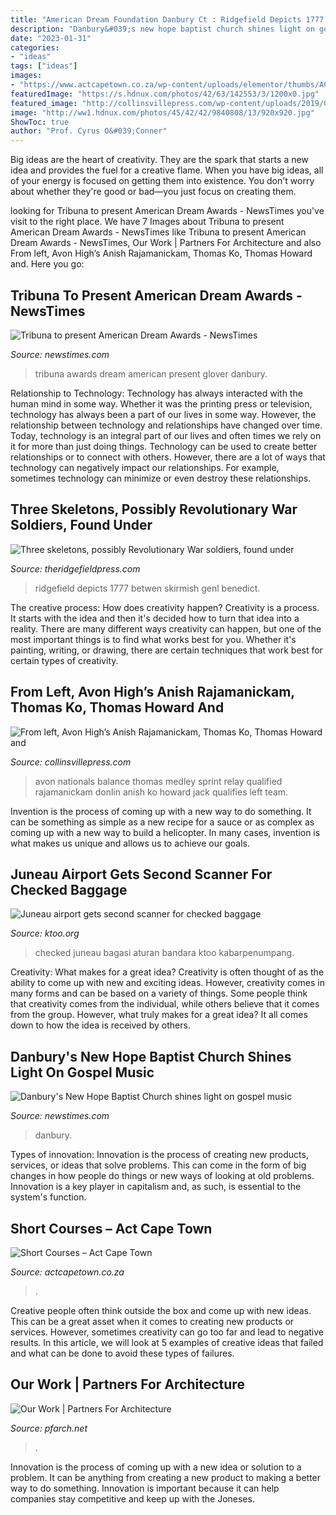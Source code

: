 ```yaml
---
title: "American Dream Foundation Danbury Ct : Ridgefield Depicts 1777 Betwen Skirmish Genl Benedict"
description: "Danbury&#039;s new hope baptist church shines light on gospel music"
date: "2023-01-31"
categories:
- "ideas"
tags: ["ideas"]
images:
- "https://www.actcapetown.co.za/wp-content/uploads/elementor/thumbs/ACT-CT_Logo_FT-ot4a4v66mpbv4246sz4vzy0xcvprlzbz3qb9uyvt3i.jpg"
featuredImage: "https://s.hdnux.com/photos/42/63/142553/3/1200x0.jpg"
featured_image: "http://collinsvillepress.com/wp-content/uploads/2019/05/Avon-nationals.jpg"
image: "http://ww1.hdnux.com/photos/45/42/42/9840808/13/920x920.jpg"
ShowToc: true
author: "Prof. Cyrus O&#039;Conner"
---
```



Big ideas are the heart of creativity. They are the spark that starts a new idea and provides the fuel for a creative flame. When you have big ideas, all of your energy is focused on getting them into existence. You don't worry about whether they're good or bad—you just focus on creating them.

	

		
looking for Tribuna to present American Dream Awards - NewsTimes you've visit to the right place. We have 7 Images about Tribuna to present American Dream Awards - NewsTimes like Tribuna to present American Dream Awards - NewsTimes, Our Work | Partners For Architecture and also From left, Avon High’s Anish Rajamanickam, Thomas Ko, Thomas Howard and. Here you go:
		
    
## Tribuna To Present American Dream Awards - NewsTimes

<img loading=lazy src="http://ww1.hdnux.com/photos/45/42/42/9840808/13/920x920.jpg" onerror="this.onerror=null;this.src='https://tse1.mm.bing.net/th?id=OIP.W2sM8PAZkOvJiAuHQ-zACwHaE7&amp;pid=15.1';" alt="Tribuna to present American Dream Awards - NewsTimes">

_Source: newstimes.com_

>tribuna awards dream american present glover danbury. 

	

Relationship to Technology:
Technology has always interacted with the human mind in some way. Whether it was the printing press or television, technology has always been a part of our lives in some way. However, the relationship between technology and relationships have changed over time. 
Today, technology is an integral part of our lives and often times we rely on it for more than just doing things. Technology can be used to create better relationships or to connect with others. However, there are a lot of ways that technology can negatively impact our relationships. For example, sometimes technology can minimize or even destroy these relationships.

    
## Three Skeletons, Possibly Revolutionary War Soldiers, Found Under

<img loading=lazy src="https://s.hdnux.com/photos/01/07/37/21/18740297/8/1200x0.jpg" onerror="this.onerror=null;this.src='https://tse3.mm.bing.net/th?id=OIP.kjgMktieg18CO13_7R-lUgHaDp&amp;pid=15.1';" alt="Three skeletons, possibly Revolutionary War soldiers, found under">

_Source: theridgefieldpress.com_

>ridgefield depicts 1777 betwen skirmish genl benedict. 

	

The creative process: How does creativity happen?
Creativity is a process. It starts with the idea and then it's decided how to turn that idea into a reality. There are many different ways creativity can happen, but one of the most important things is to find what works best for you. Whether it's painting, writing, or drawing, there are certain techniques that work best for certain types of creativity.

    
## From Left, Avon High’s Anish Rajamanickam, Thomas Ko, Thomas Howard And

<img loading=lazy src="http://collinsvillepress.com/wp-content/uploads/2019/05/Avon-nationals.jpg" onerror="this.onerror=null;this.src='https://tse4.mm.bing.net/th?id=OIP.NKCjz_H63JHKwSTTIYkOcQHaEc&amp;pid=15.1';" alt="From left, Avon High’s Anish Rajamanickam, Thomas Ko, Thomas Howard and">

_Source: collinsvillepress.com_

>avon nationals balance thomas medley sprint relay qualified rajamanickam donlin anish ko howard jack qualifies left team. 

	

Invention is the process of coming up with a new way to do something. It can be something as simple as a new recipe for a sauce or as complex as coming up with a new way to build a helicopter. In many cases, invention is what makes us unique and allows us to achieve our goals.

    
## Juneau Airport Gets Second Scanner For Checked Baggage

<img loading=lazy src="https://s3-us-west-2.amazonaws.com/ktoo/2014/06/Teshner.jpg" onerror="this.onerror=null;this.src='https://tse1.mm.bing.net/th?id=OIP.2FE704_k12t5xQBhyydgowHaFD&amp;pid=15.1';" alt="Juneau airport gets second scanner for checked baggage">

_Source: ktoo.org_

>checked juneau bagasi aturan bandara ktoo kabarpenumpang. 

	

Creativity: What makes for a great idea?
Creativity is often thought of as the ability to come up with new and exciting ideas. However, creativity comes in many forms and can be based on a variety of things. Some people think that creativity comes from the individual, while others believe that it comes from the group. However, what truly makes for a great idea? It all comes down to how the idea is received by others.

    
## Danbury&#039;s New Hope Baptist Church Shines Light On Gospel Music

<img loading=lazy src="https://s.hdnux.com/photos/42/63/142553/3/1200x0.jpg" onerror="this.onerror=null;this.src='https://tse2.mm.bing.net/th?id=OIP.5E3TUCiqhkhw7n5diM0wVAHaKX&amp;pid=15.1';" alt="Danbury&#039;s New Hope Baptist Church shines light on gospel music">

_Source: newstimes.com_

>danbury. 

	

Types of innovation:
Innovation is the process of creating new products, services, or ideas that solve problems. This can come in the form of big changes in how people do things or new ways of looking at old problems. Innovation is a key player in capitalism and, as such, is essential to the system's function.

    
## Short Courses – Act Cape Town

<img loading=lazy src="https://www.actcapetown.co.za/wp-content/uploads/elementor/thumbs/ACT-CT_Logo_FT-ot4a4v66mpbv4246sz4vzy0xcvprlzbz3qb9uyvt3i.jpg" onerror="this.onerror=null;this.src='https://tse3.mm.bing.net/th?id=OIP.Tckp7GGDA7eWfoEEXgViNgAAAA&amp;pid=15.1';" alt="Short Courses – Act Cape Town">

_Source: actcapetown.co.za_

>. 

	

Creative people often think outside the box and come up with new ideas. This can be a great asset when it comes to creating new products or services. However, sometimes creativity can go too far and lead to negative results. In this article, we will look at 5 examples of creative ideas that failed and what can be done to avoid these types of failures.

    
## Our Work | Partners For Architecture

<img loading=lazy src="http://www.pfarch.net/wp-content/uploads/2020/06/ads_new-entrance-600x403.jpg" onerror="this.onerror=null;this.src='https://tse4.mm.bing.net/th?id=OIP.i5NrrygfXOeg4tcu-U7KcQHaE-&amp;pid=15.1';" alt="Our Work | Partners For Architecture">

_Source: pfarch.net_

>. 

	

Innovation is the process of coming up with a new idea or solution to a problem. It can be anything from creating a new product to making a better way to do something. Innovation is important because it can help companies stay competitive and keep up with the Joneses.

